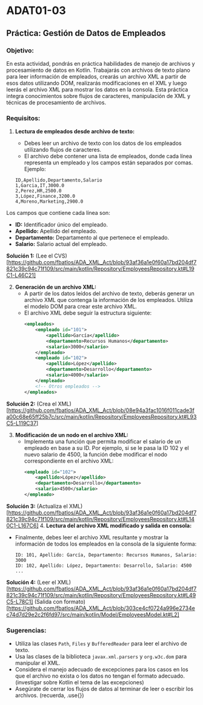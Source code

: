 # ADAT01-03

## Práctica: Gestión de Datos de Empleados

### Objetivo:
En esta actividad, pondrás en práctica habilidades de manejo de archivos y procesamiento de datos en Kotlin. Trabajarás con archivos de texto plano para leer información de empleados, crearás un archivo XML a partir de esos datos utilizando DOM, realizarás modificaciones en el XML y luego leerás el archivo XML para mostrar los datos en la consola. Esta práctica integra conocimientos sobre flujos de caracteres, manipulación de XML y técnicas de procesamiento de archivos.

### Requisitos:

1. **Lectura de empleados desde archivo de texto:**
   - Debes leer un archivo de texto con los datos de los empleados utilizando flujos de caracteres.
   - El archivo debe contener una lista de empleados, donde cada línea representa un empleado y los campos están separados por comas. Ejemplo:

    ```csv
    ID,Apellido,Departamento,Salario
    1,Garcia,IT,3000.0
    2,Perez,HR,2500.0
    3,López,Finance,3200.0
    4,Moreno,Marketing,2900.0
     ```

Los campos que contiene cada línea son:
- **ID:** Identificador único del empleado.
- **Apellido:** Apellido del empleado.
- **Departamento:** Departamento al que pertenece el empleado.
- **Salario:** Salario actual del empleado.


**Solución 1:**
(Lee el CVS)[https://github.com/fbatlos/ADA_XML_Act/blob/93af36a1e0f60a17bd204df7821c39c94c71f109/src/main/kotlin/Repository/EmployeesRepository.kt#L19C1-L46C21]


2. **Generación de un archivo XML:**
   - A partir de los datos leídos del archivo de texto, deberás generar un archivo XML que contenga la información de los empleados. Utiliza el modelo DOM para crear este archivo XML.
   - El archivo XML debe seguir la estructura siguiente:
     ```xml
     <empleados>
         <empleado id="101">
             <apellido>García</apellido>
             <departamento>Recursos Humanos</departamento>
             <salario>3000</salario>
         </empleado>
         <empleado id="102">
             <apellido>López</apellido>
             <departamento>Desarrollo</departamento>
             <salario>4000</salario>
         </empleado>
         <!-- Otros empleados -->
     </empleados>
     ```
     
**Solución 2:**
(Crea el XML)[https://github.com/fbatlos/ADA_XML_Act/blob/08e94a3fac1016f011cade3fa00c68e65ff25b7c/src/main/kotlin/Repository/EmployeesRepository.kt#L93C5-L119C37]

3. **Modificación de un nodo en el archivo XML:**
   - Implementa una función que permita modificar el salario de un empleado en base a su ID. Por ejemplo, si se le pasa la ID 102 y el nuevo salario de 4500, la función debe modificar el nodo correspondiente en el archivo XML:
     ```xml
     <empleado id="102">
         <apellido>López</apellido>
         <departamento>Desarrollo</departamento>
         <salario>4500</salario>
     </empleado>
     ```

**Solución 3:**
(Actualiza el XML)[https://github.com/fbatlos/ADA_XML_Act/blob/93af36a1e0f60a17bd204df7821c39c94c71f109/src/main/kotlin/Repository/EmployeesRepository.kt#L140C1-L167C6]
4. **Lectura del archivo XML modificado y salida en consola:**
   - Finalmente, debes leer el archivo XML resultante y mostrar la información de todos los empleados en la consola de la siguiente forma:
     ```
     ID: 101, Apellido: García, Departamento: Recursos Humanos, Salario: 3000
     ID: 102, Apellido: López, Departamento: Desarrollo, Salario: 4500
     ...
     ```
**Solución 4:**
(Leer el XML)[https://github.com/fbatlos/ADA_XML_Act/blob/93af36a1e0f60a17bd204df7821c39c94c71f109/src/main/kotlin/Repository/EmployeesRepository.kt#L49C5-L78C1]
(Salida con formato)[https://github.com/fbatlos/ADA_XML_Act/blob/303ce4cf0724a996e2734ec74d7d29e2c2f6fd97/src/main/kotlin/Model/EmployeesModel.kt#L2]


### Sugerencias:
- Utiliza las clases `Path`, `Files` y `BufferedReader` para leer el archivo de texto.
- Usa las clases de la biblioteca `javax.xml.parsers` y `org.w3c.dom` para manipular el XML.
- Considera el manejo adecuado de excepciones para los casos en los que el archivo no exista o los datos no tengan el formato adecuado. (investigar sobre Kotlin el tema de las excepciones)
- Asegúrate de cerrar los flujos de datos al terminar de leer o escribir los archivos. (recuerda, .use{})
